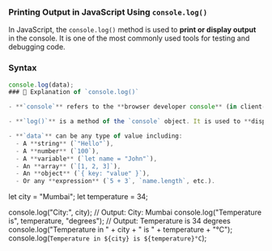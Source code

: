### Printing Output in JavaScript Using `console.log()`

In JavaScript, the `console.log()` method is used to **print or display output** in the console. It is one of the most commonly used tools for testing and debugging code.

### Syntax

```js
console.log(data);
### 🧾 Explanation of `console.log()`

- **`console`** refers to the **browser developer console** (in client-side JavaScript) or the **terminal/command line console** (in Node.js). It is a built-in object used for outputting messages.

- **`log()`** is a method of the `console` object. It is used to **display messages, data, or results** on the console for debugging or informational purposes.

- **`data`** can be any type of value including:
  - A **string** (`"Hello"`),
  - A **number** (`100`),
  - A **variable** (`let name = "John"`),
  - An **array** (`[1, 2, 3]`),
  - An **object** (`{ key: "value" }`),
  - Or any **expression** (`5 + 3`, `name.length`, etc.).
```
let city = "Mumbai";
let temperature = 34;

console.log("City:", city);               // Output: City: Mumbai
console.log("Temperature is", temperature, "degrees"); // Output: Temperature is 34 degrees
console.log("Temperature in " + city + " is " + temperature + "°C");
console.log(`Temperature in ${city} is ${temperature}°C`);

